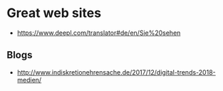 # Great web sites

* https://www.deepl.com/translator#de/en/Sie%20sehen

## Blogs

* http://www.indiskretionehrensache.de/2017/12/digital-trends-2018-medien/

